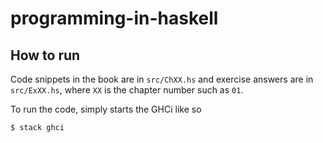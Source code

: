 # programming-in-haskell

## How to run

Code snippets in the book are in `src/ChXX.hs` and exercise answers are in `src/ExXX.hs`,
where `XX` is the chapter number such as `01`.

To run the code, simply starts the GHCi like so

```sh
$ stack ghci
```
